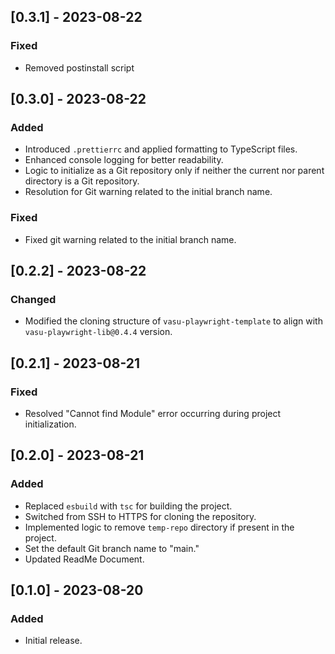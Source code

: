 ## [0.3.1] - 2023-08-22

### Fixed

- Removed postinstall script

## [0.3.0] - 2023-08-22

### Added

- Introduced `.prettierrc` and applied formatting to TypeScript files.
- Enhanced console logging for better readability.
- Logic to initialize as a Git repository only if neither the current nor parent directory is a Git repository.
- Resolution for Git warning related to the initial branch name.

### Fixed

- Fixed git warning related to the initial branch name.

## [0.2.2] - 2023-08-22

### Changed

- Modified the cloning structure of `vasu-playwright-template` to align with `vasu-playwright-lib@0.4.4` version.

## [0.2.1] - 2023-08-21

### Fixed

- Resolved "Cannot find Module" error occurring during project initialization.

## [0.2.0] - 2023-08-21

### Added

- Replaced `esbuild` with `tsc` for building the project.
- Switched from SSH to HTTPS for cloning the repository.
- Implemented logic to remove `temp-repo` directory if present in the project.
- Set the default Git branch name to "main."
- Updated ReadMe Document.

## [0.1.0] - 2023-08-20

### Added

- Initial release.
